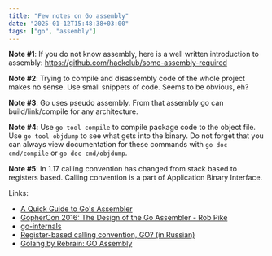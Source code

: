 ```yaml
---
title: "Few notes on Go assembly"
date: "2025-01-12T15:48:38+03:00"
tags: ["go", "assembly"]
---
```


**Note #1**: If you do not know assembly, here is a well written introduction to assembly: https://github.com/hackclub/some-assembly-required

**Note #2**: Trying to compile and disassembly code of the whole project makes no sense. Use small snippets of code. Seems to be obvious, eh?

**Note #3**: Go uses pseudo assembly. From that assembly go can build/link/compile for any architecture.

**Note #4**: Use `go tool compile` to compile package code to the object file. Use `go tool objdump` to see what gets into the binary. Do not forget that you can always view documentation for these commands with `go doc cmd/compile` or `go doc cmd/objdump`.

**Note #5**: In 1.17 calling convention has changed from stack based to registers based. Calling convention is a part of Application Binary Interface.

Links:
- [A Quick Guide to Go's Assembler](https://go.dev/doc/asm)
- [GopherCon 2016: The Design of the Go Assembler - Rob Pike](https://www.youtube.com/watch?v=KINIAgRpkDA)
- [go-internals](https://github.com/teh-cmc/go-internals/blob/master/chapter1_assembly_primer/README.md)
- [Register-based calling convention, GO? (in Russian)](https://habr.com/en/articles/571420)
- [Golang by Rebrain: GO Assembly](https://www.youtube.com/watch?v=f0rU4M42s9Q)



